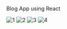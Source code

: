 Blog App using React

![1](https://github.com/imarpitsingh/Blog-App/assets/69472042/437e8459-58f3-465b-8115-ccb22fac73b0)
![2](https://github.com/imarpitsingh/Blog-App/assets/69472042/11dc4455-7c8b-4686-81f8-843e73b14a56)
![3](https://github.com/imarpitsingh/Blog-App/assets/69472042/28086d0b-3f42-476d-86bb-bdecf6b03e6f)
![4](https://github.com/imarpitsingh/Blog-App/assets/69472042/7e3c74c8-4ccd-4f1b-8311-4057db01d673)
